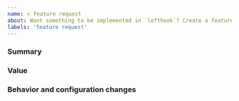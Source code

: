 ```yaml
---
name: ⭐ Feature request
about: Want something to be implemented in `lefthook`? Create a feature request! If you are not sure, or just have an idea, please `Discuss an idea` instead.
labels: 'feature request'
---
```


### Summary

<!-- A brief summary of a feature. -->

### Value

<!-- A few words about what problem it is solving or how it makes life easier. -->

### Behavior and configuration changes

<!-- What should be changed in current behavior/configuration? -->
